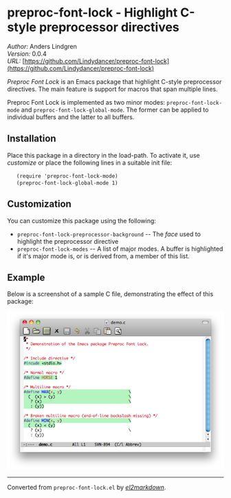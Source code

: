 # preproc-font-lock - Highlight C-style preprocessor directives

*Author:* Anders Lindgren<br>
*Version:* 0.0.4<br>
*URL:* [https://github.com/Lindydancer/preproc-font-lock](https://github.com/Lindydancer/preproc-font-lock)<br>


*Preproc Font Lock* is an Emacs package that highlight C-style
preprocessor directives. The main feature is support for macros
that span multiple lines.

Preproc Font Lock is implemented as two minor modes:
`preproc-font-lock-mode` and `preproc-font-lock-global-mode`. The
former can be applied to individual buffers and the latter to all
buffers.

## Installation

Place this package in a directory in the load-path. To activate it,
use *customize* or place the following lines in a suitable init
file:

       (require 'preproc-font-lock-mode)
       (preproc-font-lock-global-mode 1)

## Customization

You can customize this package using the following:

* `preproc-font-lock-preprocessor-background` -- The *face* used to
  highlight the preprocessor directive
* `preproc-font-lock-modes` -- A list of major modes. A buffer is
  highlighted if it's major mode is, or is derived from, a member
  of this list.

## Example

Below is a screenshot of a sample C file, demonstrating the effect
of this package:

![See doc/demo.png for screenshot of Preproc Font Lock](doc/demo.png)



---
Converted from `preproc-font-lock.el` by [*el2markdown*](https://github.com/Lindydancer/el2markdown).
